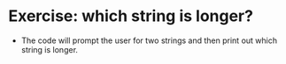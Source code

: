 # Exercise: which string is longer?

* The code will prompt the user for two strings and then print out which string is longer.


